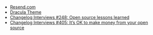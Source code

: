 - [Resend.com](https://resend.com)
- [Dracula Theme](https://draculatheme.com)
- [Changelog Interviews #248: Open source lessons learned](https://changelog.com/podcast/248)
- [Changelog Interviews #405: It’s OK to make money from your open source](https://changelog.com/podcast/405)